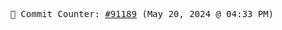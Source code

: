 <p align="center">
    <samp>
        📮 Commit Counter: <a href="https://github.com/Javascript-void0/Javascript-void0/commits/main">#91189</a> (May 20, 2024 @ 04:33 PM)
    </samp>
</p>